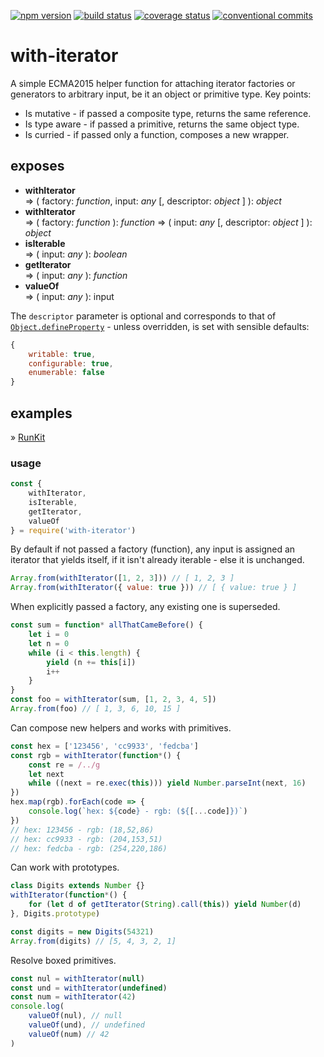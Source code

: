 [![npm version][img:npm-version]][repo:package]
[![build status][img:repo-status]][repo:status]
[![coverage status][img:coveralls]][ext:coveralls]
[![conventional commits][img:commits]][ext:commits]

# with-iterator

A simple ECMA2015 helper function for attaching iterator factories or
generators to arbitrary input, be it an object or primitive type.
Key points:

-   Is mutative - if passed a composite type, returns the same reference.
-   Is type aware - if passed a primitive, returns the same object type.
-   Is curried - if passed only a function, composes a new wrapper.

## exposes

-   **withIterator**  
    => ( factory: _function_, input: _any_ [, descriptor: _object_ ] ): _object_
-   **withIterator**  
    => ( factory: _function_ ): _function_ => ( input: _any_ [, descriptor: _object_ ] ): _object_
-   **isIterable**  
    => ( input: _any_ ): _boolean_
-   **getIterator**  
    => ( input: _any_ ): _function_
-   **valueOf**  
    => ( input: _any_ ): input

The `descriptor` parameter is optional and corresponds to that of
[`Object.defineProperty`][ext:defineproperty] - unless overridden, is
set with sensible defaults:

```js
{
    writable: true,
    configurable: true,
    enumerable: false
}
```

## examples

» [RunKit][repo:examples]

### usage

```js
const {
	withIterator,
	isIterable,
	getIterator,
	valueOf
} = require('with-iterator')
```

By default if not passed a factory (function), any input is assigned
an iterator that yields itself, if it isn't already iterable - else
it is unchanged.

```js
Array.from(withIterator([1, 2, 3])) // [ 1, 2, 3 ]
Array.from(withIterator({ value: true })) // [ { value: true } ]
```

When explicitly passed a factory, any existing one is superseded.

```js
const sum = function* allThatCameBefore() {
	let i = 0
	let n = 0
	while (i < this.length) {
		yield (n += this[i])
		i++
	}
}
const foo = withIterator(sum, [1, 2, 3, 4, 5])
Array.from(foo) // [ 1, 3, 6, 10, 15 ]
```

Can compose new helpers and works with primitives.

```js
const hex = ['123456', 'cc9933', 'fedcba']
const rgb = withIterator(function*() {
	const re = /../g
	let next
	while ((next = re.exec(this))) yield Number.parseInt(next, 16)
})
hex.map(rgb).forEach(code => {
	console.log(`hex: ${code} - rgb: (${[...code]})`)
})
// hex: 123456 - rgb: (18,52,86)
// hex: cc9933 - rgb: (204,153,51)
// hex: fedcba - rgb: (254,220,186)
```

Can work with prototypes.

```js
class Digits extends Number {}
withIterator(function*() {
	for (let d of getIterator(String).call(this)) yield Number(d)
}, Digits.prototype)

const digits = new Digits(54321)
Array.from(digits) // [5, 4, 3, 2, 1]
```

Resolve boxed primitives.

```js
const nul = withIterator(null)
const und = withIterator(undefined)
const num = withIterator(42)
console.log(
	valueOf(nul), // null
	valueOf(und), // undefined
	valueOf(num) // 42
)
```

[repo:status]: https://travis-ci.org/mylesj/with-iterator
[repo:package]: https://www.npmjs.com/package/with-iterator
[repo:examples]: https://runkit.com/mylesj/with-iterator/1.2.0
[ext:defineproperty]: https://developer.mozilla.org/en-US/docs/Web/JavaScript/Reference/Global_Objects/Object/defineProperty
[ext:commits]: https://conventionalcommits.org
[ext:coveralls]: https://coveralls.io/github/mylesj/with-iterator?branch=master
[img:repo-status]: https://travis-ci.org/mylesj/with-iterator.svg?branch=master
[img:npm-version]: https://badgen.net/npm/v/with-iterator
[img:commits]: https://badgen.net/badge/conventional%20commits/1.0.0/yellow
[img:coveralls]: https://coveralls.io/repos/github/mylesj/with-iterator/badge.svg?branch=master
